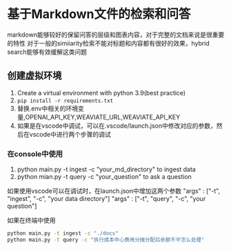 # 基于Markdown文件的检索和问答

markdown能够较好的保留问答的层级和图表内容，对于完整的文档来说是很重要的特性
对于一般的simiiarity检索不能对标题和内容都有很好的效果，hybrid search能够有效缓解这类问题

## 创建虚拟环境

1. Create a virtual environment with python 3.9(best practice)
2. `pip install -r requirements.txt`
3. 替换.env中相关的环境变量,OPENAI_API_KEY,WEAVIATE_URL,WEAVIATE_API_KEY
4. 如果是在vscode中调试，可以在.vscode/launch.json中修改对应的参数，然后在vscode中进行两个步骤的调试

### 在console中使用
1. python main.py -t ingest -c "your_md_directory" to ingest data
2. python mian.py -t query -c "your_question" to ask a question

如果使用vscode可以在调试时，在launch.json中增加这两个参数
"args" : ["-t", "ingest", "-c", "your data directory"]
"args" : ["-t", "query", "-c", "your question"]

如果在终端中使用
```bash
python main.py -t ingest -c "./docs"
python main.py -t query -c "执行成本中心费用分摊分配后余额不平怎么处理"
```